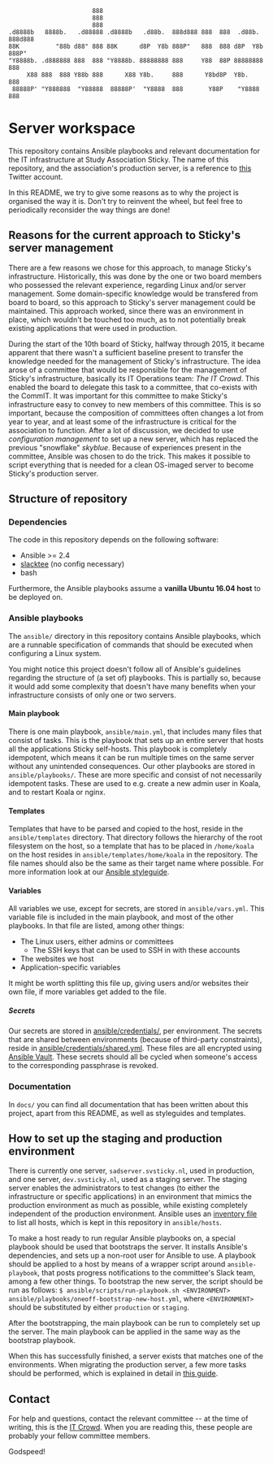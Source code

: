 ```
                       888
                       888
                       888
.d8888b   8888b.   .d88888 .d8888b   .d88b.  888d888 888  888  .d88b.  888d888
88K          "88b d88" 888 88K      d8P  Y8b 888P"   888  888 d8P  Y8b 888P"
"Y8888b. .d888888 888  888 "Y8888b. 88888888 888     Y88  88P 88888888 888
     X88 888  888 Y88b 888      X88 Y8b.     888      Y8bd8P  Y8b.     888
 88888P' "Y888888  "Y88888  88888P'  "Y8888  888       Y88P    "Y8888  888
```
# Server workspace

This repository contains Ansible playbooks and relevant documentation for the
IT infrastructure at Study Association Sticky. The name of this repository, and
the association's production server, is a reference to [this][sadserver] Twitter
account.

In this README, we try to give some reasons as to why the project is organised
the way it is. Don't try to reinvent the wheel, but feel free to periodically
reconsider the way things are done!

## Reasons for the current approach to Sticky's server management

There are a few reasons we chose for this approach, to manage Sticky's
infrastructure. Historically, this was done by the one or two board members who
possessed the relevant experience, regarding Linux and/or server management.
Some domain-specific knowledge would be transfered from board to board, so this
approach to Sticky's server management could be maintained. This approach
worked, since there was an environment in place, which wouldn't be touched too
much, as to not potentially break existing applications that were used in
production.

During the start of the 10th board of Sticky, halfway through 2015, it became
apparent that there wasn't a sufficient baseline present to transfer the
knowledge needed for the management of Sticky's infrastructure.  The idea arose
of a committee that would be responsible for the management of Sticky's
infrastructure, basically its IT Operations team: *The IT Crowd*. This enabled
the board to delegate this task to a committee, that co-exists with the CommIT.
It was important for this committee to make Sticky's infrastructure easy to
convey to new members of this committee. This is so important, because the
composition of committees often changes a lot from year to year, and at least
some of the infrastructure is critical for the association to function. After a
lot of discussion, we decided to use *configuration management* to set up a new
server, which has replaced the previous "snowflake" *skyblue*. Because of
experiences present in the committee, Ansible was chosen to do the trick. This
makes it possible to script everything that is needed for a clean OS-imaged
server to become Sticky's production server.

## Structure of repository

### Dependencies

The code in this repository depends on the following software:

 - Ansible >= 2.4
 - [slacktee] (no config necessary)
 - bash

Furthermore, the Ansible playbooks assume a **vanilla Ubuntu 16.04 host** to be
deployed on.

### Ansible playbooks

The `ansible/` directory in this repository contains Ansible
playbooks, which are a runnable specification of commands that should be
executed when configuring a Linux system.

You might notice this project doesn't follow all of Ansible's guidelines
regarding the structure of (a set of) playbooks. This is partially so,
because it would add some complexity that doesn't have many benefits when your
infrastructure consists of only one or two servers.

#### Main playbook

There is one main playbook, `ansible/main.yml`, that includes many files that
consist of tasks. This is the playbook that sets up an entire server that hosts
all the applications Sticky self-hosts. This playbook is completely idempotent,
which means it can be run multiple times on the same server without any
unintended consequences. Our other playbooks are stored in `ansible/playbooks/`.
These are more specific and consist of not necessarily idempotent tasks. These
are used to e.g. create a new admin user in Koala, and to restart Koala or
nginx.

#### Templates

Templates that have to be parsed and copied to the host, reside in the
`ansible/templates` directory. That directory follows the hierarchy of the root
filesystem on the host, so a template that has to be placed in `/home/koala` on
the host resides in `ansible/templates/home/koala` in the repository. The file
names should also be the same as their target name where possible. For more
information look at our [Ansible styleguide].

#### Variables

All variables we use, except for secrets, are stored in `ansible/vars.yml`. This
variable file is included in the main playbook, and most of the other playbooks.
In that file are listed, among other things:

- The Linux users, either admins or committees
  - The SSH keys that can be used to SSH in with these accounts
- The websites we host
- Application-specific variables

It might be worth splitting this file up, giving users and/or websites their
own file, if more variables get added to the file.

##### Secrets

Our secrets are stored in [ansible/credentials/], per environment. The secrets
that are shared between environments (because of third-party constraints), reside in
[ansible/credentials/shared.yml]. These files are all encrypted using [Ansible
Vault]. These secrets should all be cycled when someone's access to the
corresponding passphrase is revoked.

### Documentation

In `docs/` you can find all documentation that has been written about this
project, apart from this README, as well as styleguides and templates.

## How to set up the staging and production environment

There is currently one server, `sadserver.svsticky.nl`, used in production, and
one server, `dev.svsticky.nl`, used as a staging server. The staging server
enables the administrators to test changes (to either the infrastructure or
specific applications) in an environment that mimics the production environment
as much as possible, while existing completely independent of the production
environment. Ansible uses an [inventory file][inventory] to list all hosts,
which is kept in this repository in `ansible/hosts`.

To make a host ready to run regular Ansible playbooks on, a special playbook
should be used that bootstraps the server. It installs Ansible's dependencies,
and sets up a non-root user for Ansible to use. A playbook should be applied to
a host by means of a wrapper script around `ansible-playbook`, that posts
progress notifications to the committee's Slack team, among a few other things.
To bootstrap the new server, the script should be run as follows:
`$ ansible/scripts/run-playbook.sh <ENVIRONMENT>
ansible/playbooks/oneoff-bootstrap-new-host.yml`, where `<ENVIRONMENT>` should
be substituted by either `production` or `staging`.

After the bootstrapping, the main playbook can be run to completely set up the
server. The main playbook can be applied in the same way as the bootstrap
playbook.

When this has successfully finished, a server exists that matches one of the
environments. When migrating the production server, a few more tasks should be
performed, which is explained in detail in [this guide][deployment-new-production].

## Contact

For help and questions, contact the relevant committee -- at the time of
writing, this is the [IT Crowd]. When you are reading this, these people are
probably your fellow committee members.

Godspeed!

  [sadserver]:https://twitter.com/sadserver
  [Ansible styleguide]:docs/ansible-styleguide.md
  [ansible/credentials/]:ansible/credentials
  [ansible/credentials/shared.yml]:ansible/credentials/shared.yml
  [Ansible Vault]:http://docs.ansible.com/ansible/playbooks_vault.html
  [inventory]:https://docs.ansible.com/ansible/intro_inventory.html
  [slacktee]:https://github.com/course-hero/slacktee
  [deployment-new-production]:docs/deployment-new-production.md
  [IT Crowd]:mailto:itcrowd@svsticky.nl
